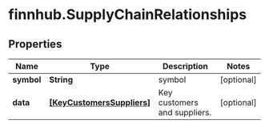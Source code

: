 # finnhub.SupplyChainRelationships

## Properties

Name | Type | Description | Notes
------------ | ------------- | ------------- | -------------
**symbol** | **String** | symbol | [optional] 
**data** | [**[KeyCustomersSuppliers]**](KeyCustomersSuppliers.md) | Key customers and suppliers. | [optional] 


